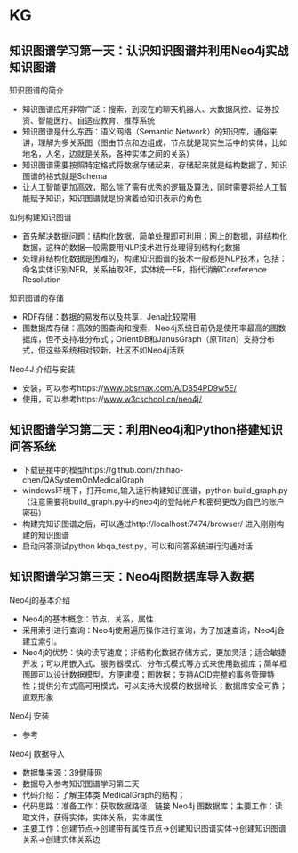 # KG
## 知识图谱学习第一天：认识知识图谱并利用Neo4j实战知识图谱
知识图谱的简介
* 知识图谱应用非常广泛：搜索，到现在的聊天机器人、大数据风控、证券投资、智能医疗、自适应教育、推荐系统
* 知识图谱是什么东西：语义网络（Semantic Network）的知识库，通俗来讲，理解为多关系图（图由节点和边组成，节点就是现实生活中的实体，比如地名，人名，边就是关系，各种实体之间的关系）
* 知识图谱需要按照特定格式将数据存储起来，存储起来就是结构数据了，知识图谱的格式就是Schema
* 让人工智能更加高效，那么除了需有优秀的逻辑及算法，同时需要将给人工智能赋予知识，知识图谱就是扮演着给知识表示的角色

如何构建知识图谱
* 首先解决数据问题：结构化数据，简单处理即可利用；网上的数据，非结构化数据，这样的数据一般需要用NLP技术进行处理得到结构化数据
* 处理非结构化数据是困难的，构建知识图谱的技术一般都是NLP技术，包括：命名实体识别NER，关系抽取RE，实体统一ER，指代消解Coreference Resolution

知识图谱的存储
* RDF存储：数据的易发布以及共享，Jena比较常用
* 图数据库存储：高效的图查询和搜索，Neo4j系统目前仍是使用率最高的图数据库，但不支持准分布式；OrientDB和JanusGraph（原Titan）支持分布式，但这些系统相对较新，社区不如Neo4j活跃

Neo4J 介绍与安装
* 安装，可以参考https://www.bbsmax.com/A/D854PD9w5E/
* 使用，可以参考https://www.w3cschool.cn/neo4j/

## 知识图谱学习第二天：利用Neo4j和Python搭建知识问答系统
* 下载链接中的模型https://github.com/zhihao-chen/QASystemOnMedicalGraph
* windows环境下，打开cmd,输入运行构建知识图谱，python build_graph.py （注意需要将build_graph.py中的neo4j的登陆帐户和密码更改为自己的账户密码）
* 构建完知识图谱之后，可以通过http://localhost:7474/browser/ 进入刚刚构建的知识图谱
* 启动问答测试python kbqa_test.py，可以和问答系统进行沟通对话

## 知识图谱学习第三天：Neo4j图数据库导入数据
Neo4j的基本介绍
* Neo4j的基本概念：节点，关系，属性
* 采用索引进行查询：Neo4j使用遍历操作进行查询，为了加速查询，Neo4j会建立索引。
* Neo4j的优势：快的读写速度；非结构化数据存储方式，更加灵活；适合敏捷开发；可以用嵌入式、服务器模式、分布式模式等方式来使用数据库；简单框图即可以设计数据模型，方便建模；图数据；支持ACID完整的事务管理特性；提供分布式高可用模式，可以支持大规模的数据增长；数据库安全可靠；直观形象

Neo4j 安装
* 参考

Neo4j 数据导入
* 数据集来源：39健康网
* 数据导入参考知识图谱学习第二天
* 代码介绍：了解主体类 MedicalGraph的结构；
* 代码思路：准备工作：获取数据路径，链接 Neo4j 图数据库；主要工作：读取文件，获得实体，实体关系，实体属性
* 主要工作：创建节点→创建带有属性节点→创建知识图谱实体→创建知识图谱关系→创建实体关系边
